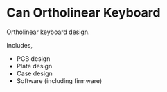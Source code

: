 # Can Ortholinear Keyboard

Ortholinear keyboard design.

Includes, 
- PCB design
- Plate design
- Case design
- Software (including firmware)

